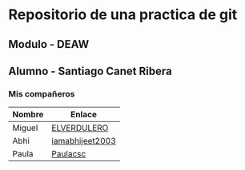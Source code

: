 # Repositorio de una practica de git

## Modulo - DEAW
## Alumno - Santiago Canet Ribera

### Mis compañeros
| Nombre | Enlace |
|--------|--------|
| Miguel |[ELVERDULERO](https://github.com/ELVERDULERO)|
| Abhi   |[iamabhijeet2003](https://github.com/iamabhijeet2003)|
| Paula  | [Paulacsc](https://github.com/paulacsc2003)|
